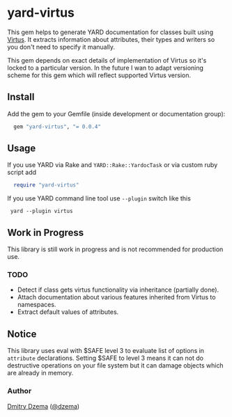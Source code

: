 # yard-virtus


This gem helps to generate YARD documentation for classes built using [Virtus](https://github.com/solnic/virtus). It extracts information about attributes, their types and writers so you don't need to specify it manually.

This gem depends on exact details of implementation of Virtus so it's locked to a particular version. In the future I wan to adapt versioning scheme for this gem which will reflect supported Virtus version.

## Install

Add the gem to your Gemfile (inside development or documentation group):

``` ruby
  gem "yard-virtus", "= 0.0.4"
```

## Usage

If you use YARD via Rake and `YARD::Rake::YardocTask` or via custom ruby script add

``` ruby
  require "yard-virtus"
```

If you use YARD command line tool use `--plugin` switch like this

```shell
 yard --plugin virtus
```

## Work in Progress

This library is still work in progress and is not recommended for production use.

### TODO

* Detect if class gets virtus functionality via inheritance (partially done).
* Attach documentation about various features inherited from Virtus to namespaces.
* Extract default values of attributes.

## Notice

This library uses eval with $SAFE level 3 to evaluate list of options in
`attribute` declarations. Setting $SAFE to level 3 means it can not do
destructive operations on your file system but it can damage objects which
are already in memory.

### Author

[Dmitry Dzema](https://github.com/DimaD) ([@dzema](https://twitter.com/dzema))
